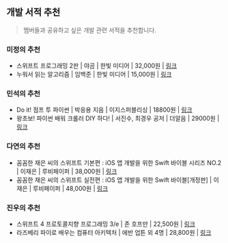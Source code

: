## 개발 서적 추천
> 멤버들과 공유하고 싶은 개발 관련 서적을 추천합니다.

### 미정의 추천
* 스위프트 프로그래밍 2판 | 야곰 | 한빛 미디어 | 32,000원 | [링크](http://www.hanbit.co.kr/store/books/look.php?p_code=B2206901403)
* 누워서 읽는 알고리즘 | 임백준 | 한빛 미디어 | 15,000원 | [링크](http://www.hanbit.co.kr/store/books/look.php?p_code=B2845007875)

### 민석의 추천
* Do it! 점프 투 파이썬 | 박응용 지음 | 이지스퍼블리싱 | 18800원 | [링크](
http://www.kyobobook.co.kr/product/detailViewKor.laf?ejkGb=KOR&mallGb=KOR&barcode=9788997390915&orderClick=LAG&Kc=)
* 왕초보! 파이썬 배워 크롤러 DIY 하다! | 서진수, 최경우 공저 | 더알음 | 29000원 | [링크](http://www.yes24.com/Product/goods/24945293)

### 다연의 추천
* 꼼꼼한 재은 씨의 스위프트 기본편 : iOS 앱 개발을 위한 Swift 바이블 시리즈 NO.2 | 이재은 | 루비페이퍼 | 38,000원 | [링크](http://book.interpark.com/product/BookDisplay.do?_method=detail&sc.saNo=001&sc.prdNo=283795466&gclid=CjwKCAjwm-fkBRBBEiwA966fZLxaob2KUvh8EjPeaX1I6_L7Frb_x3skqBsST2qsw8AC70_8j1fMhxoCk_EQAvD_BwE&product2017=true)
* 꼼꼼한 재은 씨의 스위프트 실전편 : iOS 앱 개발을 위한 Swift 바이블[개정판] | 이재은 | 루비페이퍼 | 48,000원 | [링크](http://book.interpark.com/product/BookDisplay.do?_method=detail&sc.shopNo=0000400000&sc.prdNo=268746148&sc.saNo=007&bnid1=book_2015&bnid2=bottom&bnid3=Author&bnid4=relate_book)

### 진우의 추천
* 스위프트 4 프로토콜지향 프로그래밍 3/e | 존 호프만 | 22,500원 | [링크](http://www.acornpub.co.kr/book/pop-swift4-3e)
* 라즈베리 파이로 배우는 컴퓨터 아키텍처 | 에반 업튼 외 4명 | 28,800원 | [링크](https://wikibook.co.kr/learning-computer-architecture/)
